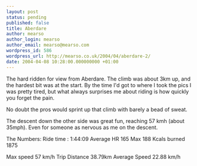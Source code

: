 ```yaml
---
layout: post
status: pending
published: false
title: Aberdare
author: mearso
author_login: mearso
author_email: mearso@mearso.com
wordpress_id: 586
wordpress_url: http://mearso.co.uk/2004/04/aberdare-2/
date: 2004-04-08 10:28:00.000000000 +01:00
---
```

The hard ridden for view from Aberdare. The climb was about 3km up, and the hardest bit was at the start. By the time I'd got to where I took the pics I was pretty tired, but what always surprises me about riding is how quickly you forget the pain.

No doubt the pros would sprint up that climb with barely a bead of sweat.

The descent down the other side was great fun, reaching 57 kmh (about 35mph). Even for someone as nervous as me on the descent.


The Numbers:
Ride time : 1:44:09
Average HR 165
Max 188
Kcals burned 1875

Max speed 57 km/h
Trip Distance 38.79km
Average Speed 22.88 km/h
